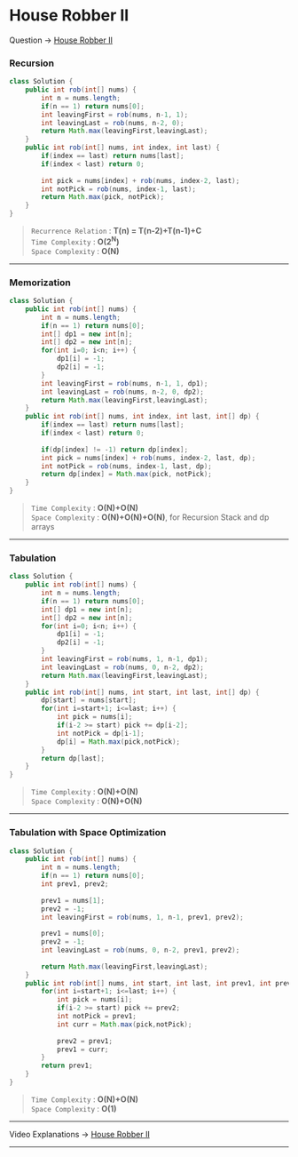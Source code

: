 # House Robber II
Question -> [House Robber II](https://leetcode.com/problems/house-robber-ii/)    

### Recursion
```java
class Solution {
    public int rob(int[] nums) {
        int n = nums.length;
        if(n == 1) return nums[0];
        int leavingFirst = rob(nums, n-1, 1);
        int leavingLast = rob(nums, n-2, 0);
        return Math.max(leavingFirst,leavingLast);
    }
    public int rob(int[] nums, int index, int last) {
        if(index == last) return nums[last];
        if(index < last) return 0;
        
        int pick = nums[index] + rob(nums, index-2, last);
        int notPick = rob(nums, index-1, last);
        return Math.max(pick, notPick);
    }
}
```
> `Recurrence Relation` : **T(n) = T(n-2)+T(n-1)+C**           
> `Time Complexity` : **O(2<sup>N</sup>)**          
> `Space Complexity` : **O(N)**
---
### Memorization
```java
class Solution {
    public int rob(int[] nums) {
        int n = nums.length;
        if(n == 1) return nums[0];
        int[] dp1 = new int[n];
        int[] dp2 = new int[n];
        for(int i=0; i<n; i++) {
            dp1[i] = -1;
            dp2[i] = -1;
        }
        int leavingFirst = rob(nums, n-1, 1, dp1);
        int leavingLast = rob(nums, n-2, 0, dp2);
        return Math.max(leavingFirst,leavingLast);
    }
    public int rob(int[] nums, int index, int last, int[] dp) {
        if(index == last) return nums[last];
        if(index < last) return 0;
        
        if(dp[index] != -1) return dp[index];
        int pick = nums[index] + rob(nums, index-2, last, dp);
        int notPick = rob(nums, index-1, last, dp);
        return dp[index] = Math.max(pick, notPick);
    }
}
```
> `Time Complexity` : **O(N)+O(N)**          
> `Space Complexity` : **O(N)+O(N)+O(N)**, for Recursion Stack and dp arrays
---
### Tabulation
```java
class Solution {
    public int rob(int[] nums) {
        int n = nums.length;
        if(n == 1) return nums[0];
        int[] dp1 = new int[n];
        int[] dp2 = new int[n];
        for(int i=0; i<n; i++) {
            dp1[i] = -1;
            dp2[i] = -1;
        }
        int leavingFirst = rob(nums, 1, n-1, dp1);
        int leavingLast = rob(nums, 0, n-2, dp2);
        return Math.max(leavingFirst,leavingLast);
    }
    public int rob(int[] nums, int start, int last, int[] dp) {
        dp[start] = nums[start];
        for(int i=start+1; i<=last; i++) {
            int pick = nums[i];
            if(i-2 >= start) pick += dp[i-2];
            int notPick = dp[i-1];
            dp[i] = Math.max(pick,notPick);
        }
        return dp[last];
    }
}
```
> `Time Complexity` : **O(N)+O(N)**          
> `Space Complexity` : **O(N)+O(N)**
---
### Tabulation with Space Optimization
```java
class Solution {
    public int rob(int[] nums) {
        int n = nums.length;
        if(n == 1) return nums[0];
        int prev1, prev2;
        
        prev1 = nums[1];
        prev2 = -1;
        int leavingFirst = rob(nums, 1, n-1, prev1, prev2);
        
        prev1 = nums[0];
        prev2 = -1;
        int leavingLast = rob(nums, 0, n-2, prev1, prev2);
        
        return Math.max(leavingFirst,leavingLast);
    }
    public int rob(int[] nums, int start, int last, int prev1, int prev2) {
        for(int i=start+1; i<=last; i++) {
            int pick = nums[i];
            if(i-2 >= start) pick += prev2;
            int notPick = prev1;
            int curr = Math.max(pick,notPick);
            
            prev2 = prev1; 
            prev1 = curr;
        }
        return prev1;
    }
}
```
> `Time Complexity` : **O(N)+O(N)**          
> `Space Complexity` : **O(1)**
---
Video Explanations -> [House Robber II](https://youtu.be/3WaxQMELSkw?list=PLgUwDviBIf0qUlt5H_kiKYaNSqJ81PMMY)   
<hr>
